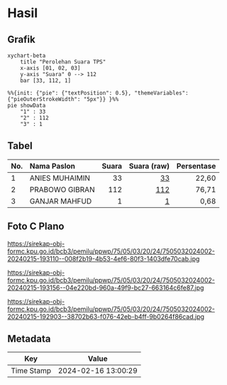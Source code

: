 # Hasil

## Grafik

```mermaid
xychart-beta
    title "Perolehan Suara TPS"
    x-axis [01, 02, 03]
    y-axis "Suara" 0 --> 112
    bar [33, 112, 1]
```

```mermaid
%%{init: {"pie": {"textPosition": 0.5}, "themeVariables": {"pieOuterStrokeWidth": "5px"}} }%%
pie showData
    "1" : 33
    "2" : 112
    "3" : 1
```

## Tabel

| No. | Nama Paslon    | Suara | Suara (raw) | Persentase |
|:--- |:-------------- | -----:| -----------:| ----------:|
| 1   | ANIES MUHAIMIN | 33    | [33][p-1]   | 22,60      |
| 2   | PRABOWO GIBRAN | 112   | [112][p-2]  | 76,71      |
| 3   | GANJAR MAHFUD  | 1     | [1][p-3]    | 0,68       |


[p-1]: https://github.com/gigit-pemilu/pemilu-2024-75-gorontalo/blob/main/pilpres/hitung-suara/sub/75-gorontalo/sub/05-gorontalo-utara/sub/03-anggrek/sub/2024-helumo/sub/002-tps/sub/paslon-1.txt
[p-2]: https://github.com/gigit-pemilu/pemilu-2024-75-gorontalo/blob/main/pilpres/hitung-suara/sub/75-gorontalo/sub/05-gorontalo-utara/sub/03-anggrek/sub/2024-helumo/sub/002-tps/sub/paslon-2.txt
[p-3]: https://github.com/gigit-pemilu/pemilu-2024-75-gorontalo/blob/main/pilpres/hitung-suara/sub/75-gorontalo/sub/05-gorontalo-utara/sub/03-anggrek/sub/2024-helumo/sub/002-tps/sub/paslon-3.txt

## Foto C Plano

https://sirekap-obj-formc.kpu.go.id/bcb3/pemilu/ppwp/75/05/03/20/24/7505032024002-20240215-193110--008f2b19-4b53-4ef6-80f3-1403dfe70cab.jpg

https://sirekap-obj-formc.kpu.go.id/bcb3/pemilu/ppwp/75/05/03/20/24/7505032024002-20240215-193156--04e220bd-960a-49f9-bc27-663164c6fe87.jpg

https://sirekap-obj-formc.kpu.go.id/bcb3/pemilu/ppwp/75/05/03/20/24/7505032024002-20240215-192903--38702b63-f076-42eb-b4ff-9b0264f86cad.jpg


## Metadata

| Key        | Value               |
| ---------- | ------------------- |
| Time Stamp | 2024-02-16 13:00:29 |



